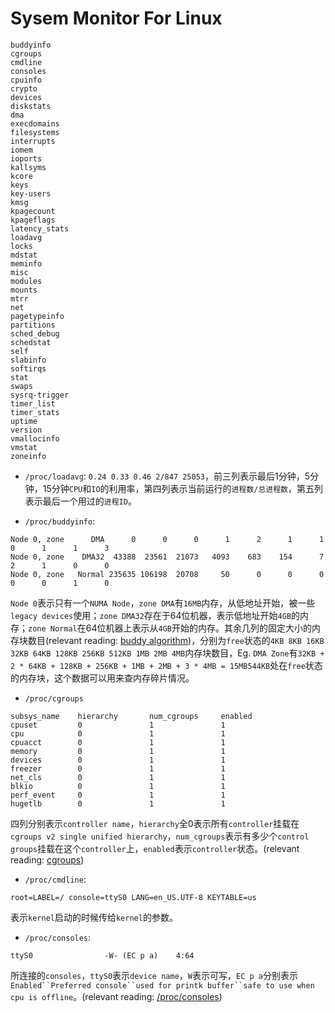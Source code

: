 Sysem Monitor For Linux
=======================
```
buddyinfo
cgroups
cmdline
consoles
cpuinfo
crypto
devices
diskstats
dma
execdomains
filesystems
interrupts
iomem
ioports
kallsyms
kcore
keys
key-users
kmsg
kpagecount
kpageflags
latency_stats
loadavg
locks
mdstat
meminfo
misc
modules
mounts
mtrr
net
pagetypeinfo
partitions
sched_debug
schedstat
self
slabinfo
softirqs
stat
swaps
sysrq-trigger
timer_list
timer_stats
uptime
version
vmallocinfo
vmstat
zoneinfo
```


 - `/proc/loadavg`: `0.24 0.33 0.46 2/847 25053`，前三列表示最后1分钟，5分钟，15分钟`CPU`和`IO`的利用率，第四列表示当前运行的`进程数/总进程数`，第五列表示最后一个用过的`进程ID`。

 - `/proc/buddyinfo`:
```
Node 0, zone      DMA      0      0      0      1      2      1      1      0      1      1      3
Node 0, zone    DMA32  43388  23561  21073   4093    683    154      7      2      1      0      0
Node 0, zone   Normal 235635 106198  20708     50      0      0      0      0      0      1      0
```
`Node 0`表示只有一个`NUMA Node`，`zone DMA`有`16MB`内存，从低地址开始，被一些`legacy devices`使用；`zone DMA32`存在于64位机器，表示低地址开始`4GB`的内存；`zone Normal`在64位机器上表示从`4GB`开始的内存。其余几列的固定大小的内存块数目(relevant reading: [buddy algorithm](https://www.cs.fsu.edu/~engelen/courses/COP402003/p827.pdf))，分别为`free`状态的`4KB 8KB 16KB 32KB 64KB 128KB 256KB 512KB 1MB 2MB 4MB`内存块数目，Eg. `DMA Zone`有`32KB + 2 * 64KB + 128KB + 256KB + 1MB + 2MB + 3 * 4MB = 15MB544KB`处在`free`状态的内存块，这个数据可以用来查内存碎片情况。
 - `/proc/cgroups`
```
subsys_name    hierarchy       num_cgroups     enabled
cpuset         0               1               1
cpu            0               1               1
cpuacct        0               1               1
memory         0               1               1
devices        0               1               1
freezer        0               1               1
net_cls        0               1               1
blkio          0               1               1
perf_event     0               1               1
hugetlb        0               1               1
```
四列分别表示`controller name`，`hierarchy`全0表示所有`controller`挂载在`cgroups v2 single unified hierarchy`，`num_cgroups`表示有多少个`control groups`挂载在这个`controller`上，`enabled`表示`controller`状态。(relevant reading: [cgroups](http://man7.org/linux/man-pages/man7/cgroups.7.html))

 - `/proc/cmdline`:
```
root=LABEL=/ console=ttyS0 LANG=en_US.UTF-8 KEYTABLE=us
```
表示`kernel`启动的时候传给`kernel`的参数。

 - `/proc/consoles`:
```
ttyS0                -W- (EC p a)    4:64
```
所连接的`consoles`，`ttyS0`表示`device name`，`W`表示可写，`EC p a`分别表示`Enabled``Preferred console``used for printk buffer``safe to use when cpu is offline`。(relevant reading: [/proc/consoles](https://www.kernel.org/doc/Documentation/filesystems/proc.txt))

